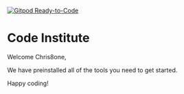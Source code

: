 [![Gitpod Ready-to-Code](https://img.shields.io/badge/Gitpod-Ready--to--Code-blue?logo=gitpod)](https://gitpod.io/#https://github.com/Chris8one/MS1-portfolio) 

# Code Institute

Welcome Chris8one,

We have preinstalled all of the tools you need to get started.

Happy coding!